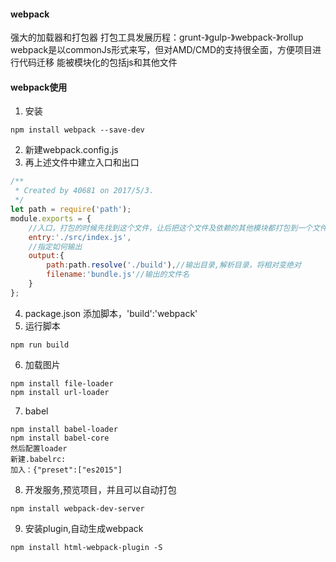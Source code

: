 #### webpack
强大的加载器和打包器
打包工具发展历程：grunt-》gulp-》webpack-》rollup
webpack是以commonJs形式来写，但对AMD/CMD的支持很全面，方便项目进行代码迁移
能被模块化的包括js和其他文件
#### webpack使用
1. 安装
```
npm install webpack --save-dev
```
2. 新建webpack.config.js
3. 再上述文件中建立入口和出口
```javascript
/**
 * Created by 40681 on 2017/5/3.
 */
let path = require('path');
module.exports = {
    //入口，打包的时候先找到这个文件，让后把这个文件及依赖的其他模块都打包到一个文件里
    entry:'./src/index.js',
    //指定如何输出
    output:{
        path:path.resolve('./build'),//输出目录,解析目录，将相对变绝对
        filename:'bundle.js'//输出的文件名
    }
};
```
4. package.json
添加脚本，'build':'webpack'
5. 运行脚本
```
npm run build
```
6. 加载图片
```
npm install file-loader
npm install url-loader
```
7. babel 
```
npm install babel-loader
npm install babel-core
然后配置loader
新建.babelrc:
加入：{"preset":["es2015"]
```
8. 开发服务,预览项目，并且可以自动打包
```
npm install webpack-dev-server 
```
9. 安装plugin,自动生成webpack
```
npm install html-webpack-plugin -S
```
